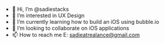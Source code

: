 - 👋 Hi, I’m @sadiestacks
- 👀 I’m interested in UX Design
- 🌱 I’m currently learning how to build an iOS using bubble.io
- 💞️ I’m looking to collaborate on iOS applications
- 📫 How to reach me E: sadieatrealance@gmail.com

<!---
sadiestacks/sadiestacks is a ✨ special ✨ repository because its `README.md` (this file) appears on your GitHub profile.
You can click the Preview link to take a look at your changes.
--->
